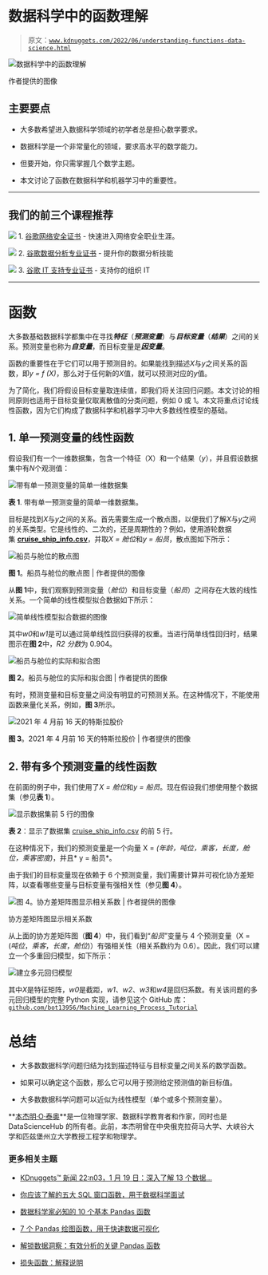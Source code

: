 # 数据科学中的函数理解

> 原文：[`www.kdnuggets.com/2022/06/understanding-functions-data-science.html`](https://www.kdnuggets.com/2022/06/understanding-functions-data-science.html)

![数据科学中的函数理解](img/e41b91ccaeabc5e502df2741ad8b9f80.png)

作者提供的图像

## 主要要点

+   大多数希望进入数据科学领域的初学者总是担心数学要求。

+   数据科学是一个非常量化的领域，要求高水平的数学能力。

+   但要开始，你只需掌握几个数学主题。

+   本文讨论了函数在数据科学和机器学习中的重要性。

* * *

## 我们的前三个课程推荐

![](img/0244c01ba9267c002ef39d4907e0b8fb.png) 1\. [谷歌网络安全证书](https://www.kdnuggets.com/google-cybersecurity) - 快速进入网络安全职业生涯。

![](img/e225c49c3c91745821c8c0368bf04711.png) 2\. [谷歌数据分析专业证书](https://www.kdnuggets.com/google-data-analytics) - 提升你的数据分析技能

![](img/0244c01ba9267c002ef39d4907e0b8fb.png) 3\. [谷歌 IT 支持专业证书](https://www.kdnuggets.com/google-itsupport) - 支持你的组织 IT

* * *

# 函数

大多数基础数据科学都集中在寻找***特征***（***预测变量***）与***目标变量***（***结果***）之间的关系。预测变量也称为***自变量***，而目标变量是***因变量***。

函数的重要性在于它们可以用于预测目的。如果能找到描述*X*与*y*之间关系的函数，即*y = f (X)*，那么对于任何新的*X*值，就可以预测对应的*y*值。

为了简化，我们将假设目标变量取连续值，即我们将关注回归问题。本文讨论的相同原则也适用于目标变量仅取离散值的分类问题，例如 0 或 1。本文将重点讨论线性函数，因为它们构成了数据科学和机器学习中大多数线性模型的基础。

## 1\. 单一预测变量的线性函数

假设我们有一个一维数据集，包含一个特征（X）和一个结果（*y*），并且假设数据集中有*N*个观测值：

![带有单一预测变量的简单一维数据集](img/e43923b6075987bcb037c77ca1f29f45.png)

**表 1**. 带有单一预测变量的简单一维数据集。

目标是找到*X*与*y*之间的关系。首先需要生成一个散点图，以便我们了解*X*与*y*之间的关系类型。它是线性的、二次的，还是周期性的？例如，使用游轮数据集 [**cruise_ship_info.csv**](https://github.com/bot13956/ML_Model_for_Predicting_Ships_Crew_Size)，并取*X = 舱位*和*y = 船员*，散点图如下所示：

![船员与舱位的散点图](img/0554f681ab9632e581e18707482ad6e2.png)

**图 1**。船员与舱位的散点图 | 作者提供的图像

从**图 1**中，我们观察到预测变量（*舱位*）和目标变量（*船员*）之间存在大致的线性关系。一个简单的线性模型拟合数据如下所示：

![简单线性模型拟合数据的图像](img/969d159933172d61a1bd24df45102bc0.png)

其中*w0*和*w1*是可以通过简单线性回归获得的权重。当进行简单线性回归时，结果图示在**图 2**中，*R2 分数*为 0.904。

![船员与舱位的实际和拟合图](img/fa578936859c5cb719ff2dde0ca7611d.png)

**图 2**。船员与舱位的实际和拟合图 | 作者提供的图像

有时，预测变量和目标变量之间没有明显的可预测关系。在这种情况下，不能使用函数来量化关系，例如，**图 3**所示。

![2021 年 4 月前 16 天的特斯拉股价](img/3c71473dfe5ce7b7cb1fed34f47201c7.png)

**图 3**。2021 年 4 月前 16 天的特斯拉股价 | 作者提供的图像

## 2\. 带有多个预测变量的线性函数

在前面的例子中，我们使用了*X = 舱位*和*y = 船员*。现在假设我们想使用整个数据集（参见**表 1**）。

![显示数据集前 5 行的图像](img/b0776e3a8b884a1412b2ce1b4cafc5a4.png)

**表 2**：显示了数据集 [cruise_ship_info.csv](https://github.com/bot13956/ML_Model_for_Predicting_Ships_Crew_Size) 的前 5 行。

在这种情况下，我们的预测变量是一个向量 X = *(年龄，吨位，乘客，长度，舱位，乘客密度)*，并且* y = 船员*。

由于我们的目标变量现在依赖于 6 个预测变量，我们需要计算并可视化协方差矩阵，以查看哪些变量与目标变量有强相关性（参见**图 4**）。

![**图 4**。协方差矩阵图显示相关系数 | 作者提供的图像](img/b9d2456f64b4d1507234a57bfad6d6a8.png)

协方差矩阵图显示相关系数

从上面的协方差矩阵图（**图 4**）中，我们看到“*船员*”变量与 4 个预测变量（X = (*吨位*，*乘客*，*长度*，*舱位*)）有强相关性（相关系数约为 0.6）。因此，我们可以建立一个多重回归模型，如下所示：

![建立多元回归模型](img/c73431fa9f455e4dc97ed70af5e7f6a1.png)

其中*X*是特征矩阵，*w0*是截距，*w1*、*w2*、*w3*和*w4*是回归系数。有关该问题的多元回归模型的完整 Python 实现，请参见这个 GitHub 库：[`github.com/bot13956/Machine_Learning_Process_Tutorial`](https://github.com/bot13956/Machine_Learning_Process_Tutorial)

# 总结

+   大多数数据科学问题归结为找到描述特征与目标变量之间关系的数学函数。

+   如果可以确定这个函数，那么它可以用于预测给定预测值的新目标值。

+   大多数数据科学问题可以近似为线性模型（单个或多个预测变量）。

**[本杰明·O·泰奥](https://www.linkedin.com/in/benjamin-o-tayo-ph-d-a2717511/)**是一位物理学家、数据科学教育者和作家，同时也是 DataScienceHub 的所有者。此前，本杰明曾在中央俄克拉荷马大学、大峡谷大学和匹兹堡州立大学教授工程学和物理学。

### 更多相关主题

+   [KDnuggets™ 新闻 22:n03，1 月 19 日：深入了解 13 个数据…](https://www.kdnuggets.com/2022/n03.html)

+   [你应该了解的五大 SQL 窗口函数，用于数据科学面试](https://www.kdnuggets.com/2022/01/top-five-sql-window-functions-know-data-science-interviews.html)

+   [数据科学家必知的 10 个基本 Pandas 函数](https://www.kdnuggets.com/10-essential-pandas-functions-every-data-scientist-should-know)

+   [7 个 Pandas 绘图函数，用于快速数据可视化](https://www.kdnuggets.com/7-pandas-plotting-functions-for-quick-data-visualization)

+   [解锁数据洞察：有效分析的关键 Pandas 函数](https://www.kdnuggets.com/unlocking-data-insights-key-pandas-functions-for-effective-analysis)

+   [损失函数：解释说明](https://www.kdnuggets.com/2022/03/loss-functions-explainer.html)
